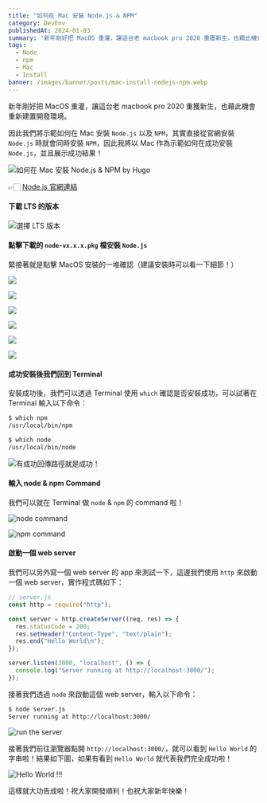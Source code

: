 ```yaml
---
title: "如何在 Mac 安裝 Node.js & NPM"
category: DevEnv
publishedAt: 2024-01-03
summary: "新年剛好把 MacOS 重灌，讓這台老 macbook pro 2020 重獲新生，也藉此機會重新建置開發環境。因此我們將示範如何在 Mac 安裝 Node.js 以及 NPM，其實直接從官網安裝 Node.js 時就會同時安裝 NPM，因此我將以 Mac 作為示範如何在成功安裝 Node.js，並且展示成功結果！"
tags:
  - Node
  - npm
  - Mac
  - Install
banner: /images/banner/posts/mac-install-nodejs-npm.webp
---
```


新年剛好把 MacOS 重灌，讓這台老 macbook pro 2020 重獲新生，也藉此機會重新建置開發環境。

因此我們將示範如何在 Mac 安裝 `Node.js` 以及 `NPM`，其實直接從官網安裝 `Node.js` 時就會同時安裝 `NPM`，因此我將以 Mac 作為示範如何在成功安裝 `Node.js`，並且展示成功結果！

![如何在 Mac 安裝 Node.js & NPM by Hugo](/images/banner/posts/mac-install-nodejs-npm.webp)

👉🏻 [Node.js 官網連結](https://nodejs.org/en?source=post_page-----3d7101d998f4--------------------------------)

#### 下載 LTS 的版本

![選擇 LTS 版本](https://miro.medium.com/v2/resize:fit:1400/format:webp/1*aREalwTkLM8kSMAokcCBvw.png)

#### 點擊下載的 `node-vx.x.x.pkg` 檔安裝 `Node.js`

緊接著就是點擊 MacOS 安裝的一堆確認（建議安裝時可以看一下細節！）

![](https://miro.medium.com/v2/resize:fit:1000/format:webp/1*dAvr0F9ceBHDgU7PCeDGtA.png)

![](https://miro.medium.com/v2/resize:fit:1000/format:webp/1*62YZY321G_LxvvFvHNiblA.png)

![](https://miro.medium.com/v2/resize:fit:1000/format:webp/1*jpdJaKgGK14D8H1ypSuQ3g.png)

![](https://miro.medium.com/v2/resize:fit:1000/format:webp/1*PNhmDNjLvukKMrVKwQhjRg.png)

![](https://miro.medium.com/v2/resize:fit:1000/format:webp/1*F8rHXI-ZTIJkwpb9G6aGWw.png)

![](https://miro.medium.com/v2/resize:fit:1000/format:webp/1*IaKki0SZuybAVHPCev-G-g.png)

#### 成功安裝後我們回到 Terminal

安裝成功後，我們可以透過 Terminal 使用 `which` 確認是否安裝成功，可以試著在 Terminal 輸入以下命令：

```bash
$ which npm
/usr/local/bin/npm

$ which node
/usr/local/bin/node
```

![有成功回傳路徑就是成功！](https://miro.medium.com/v2/resize:fit:1400/format:webp/1*wWCsxVfJS98KftYNcypWhg.png)

#### 輸入 node & npm Command

我們可以就在 Terminal 做 `node` & `npm` 的 command 啦！

![node command](https://miro.medium.com/v2/resize:fit:1000/format:webp/1*P_rTeMsh4tUrbfbdR4KkNw.png)

![npm command](https://miro.medium.com/v2/resize:fit:1000/format:webp/1*YGQ7GD9BDgk49o0Y14hItQ.png)

#### 啟動一個 web server

我們可以另外寫一個 web server 的 app 來測試一下，這邊我們使用 `http` 來啟動一個 web server，實作程式碼如下：

```javascript
// server.js
const http = require("http");

const server = http.createServer((req, res) => {
  res.statusCode = 200;
  res.setHeader("Content-Type", "text/plain");
  res.end("Hello World\n");
});

server.listen(3000, "localhost", () => {
  console.log("Server running at http://localhost:3000/");
});
```

接著我們透過 `node` 來啟動這個 web server，輸入以下命令：

```bash
$ node server.js
Server running at http://localhost:3000/
```

![run the server](https://miro.medium.com/v2/resize:fit:1400/format:webp/1*RKp-Y_Tet-mljSanTCKfcw.png)

接著我們前往瀏覽器點開 `http://localhost:3000/`，就可以看到 `Hello World` 的字串啦！結果如下圖，如果有看到 `Hello World` 就代表我們完全成功啦！

![Hello World !!!](https://miro.medium.com/v2/resize:fit:1400/format:webp/1*1JkRsWl-n7Gex7hsnbb7xA.png)

這樣就大功告成啦！祝大家開發順利！也祝大家新年快樂！
